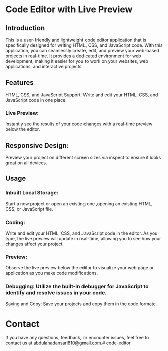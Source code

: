 

# Code Editor with Live Preview
## Introduction
This is a user-friendly and lightweight code editor application that is specifically designed for writing HTML, CSS, and JavaScript code. With this application, you can seamlessly create, edit, and preview your web-based projects in real-time. It provides a dedicated environment for web development, making it easier for you to work on your websites, web applications, and interactive projects.

## Features
HTML, CSS, and JavaScript Support: Write and edit your HTML, CSS, and JavaScript code in one place.

### Live Preview:
Instantly see the results of your code changes with a real-time preview below the editor.


## Responsive Design:
Preview your project on different screen sizes via inspect to ensure it looks great on all devices.


## Usage

### Inbuilt Local Storage: 
Start a new project or open an existing one ,opening an existing HTML, CSS, or JavaScript file.

### Coding: 
Write and edit your HTML, CSS, and JavaScript code in the editor. As you type, the live preview will update in real-time, allowing you to see how your changes affect your project.

### Preview: 
Observe the live preview below the editor to visualize your web page or application as you make code modifications.

### Debugging: Utilize the built-in debugger for JavaScript to identify and resolve issues in your code.

Saving and Copy: Save your projects and copy them in the code formate.

# Contact
If you have any questions, feedback, or encounter issues, feel free to contact us at abdulahadansari810@gmail.com.#   c o d e - e d i t o r  
 